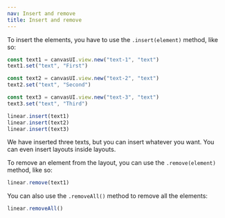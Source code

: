 ```yaml
---
nav: Insert and remove
title: Insert and remove
---
```


To insert the elements, you have to use the `.insert(element)` method, like so:

```javascript
const text1 = canvasUI.view.new("text-1", "text")
text1.set("text", "First")

const text2 = canvasUI.view.new("text-2", "text")
text2.set("text", "Second")

const text3 = canvasUI.view.new("text-3", "text")
text3.set("text", "Third")

linear.insert(text1)
linear.insert(text2)
linear.insert(text3)
```

We have inserted three texts, but you can insert whatever you want. You can even insert layouts inside layouts.

To remove an element from the layout, you can use the `.remove(element)` method, like so:

```javascript
linear.remove(text1)
```

You can also use the `.removeAll()` method to remove all the elements:

```javascript
linear.removeAll()
```

